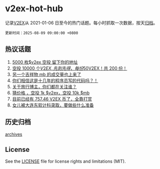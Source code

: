 # v2ex-hot-hub

 记录[V2EX](https://www.v2ex.com/)从 2021-01-06 日至今的热门话题。每小时抓取一次数据，按天[归档](archives)。

`更新时间：2025-08-09 09:00:00 +0800`

## 热议话题

1. [5000 枚$v2ex 空投 留下你的地址](https://www.v2ex.com/t/1151092)
1. [空投 10000 个$V2EX,先到先得，每份 50$V2EX！共 200 份！](https://www.v2ex.com/t/1151128)
1. [另一个吉祥物 mb 的成交量也上来了](https://www.v2ex.com/t/1151031)
1. [你们相信这是十几年的程序员写的代码吗？！](https://www.v2ex.com/t/1150932)
1. [关于旅行博主，你们都在关注谁？](https://www.v2ex.com/t/1150933)
1. [猜价格 ，空投 1k $v2ex，空投 10k $mb](https://www.v2ex.com/t/1151114)
1. [目前已经有 757.46 V2EX 币了，全靠打赏](https://www.v2ex.com/t/1150892)
1. [女儿被大连东软计科录取，要做些什么准备](https://www.v2ex.com/t/1151009)

## 历史归档

[archives](archives)

## License

See the [LICENSE](LICENSE) file for license rights and limitations (MIT).
